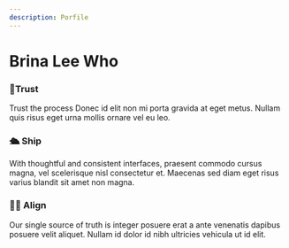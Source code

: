 ```yaml
---
description: Porfile
---
```


# Brina Lee Who

###

### 🤝Trust

Trust the process Donec id elit non mi porta gravida at eget metus. Nullam quis risus eget urna mollis ornare vel eu leo.

### 🛳 Ship&#x20;

With thoughtful and consistent interfaces, praesent commodo cursus magna, vel scelerisque nisl consectetur et. Maecenas sed diam eget risus varius blandit sit amet non magna.

### 🙇‍♀️ Align

Our single source of truth is integer posuere erat a ante venenatis dapibus posuere velit aliquet. Nullam id dolor id nibh ultricies vehicula ut id elit.
